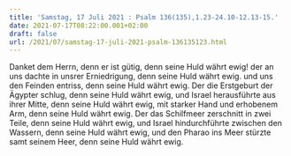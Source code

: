```yaml
---
title: 'Samstag, 17 Juli 2021 : Psalm 136(135),1.23-24.10-12.13-15.'
date: 2021-07-17T08:22:00.001+02:00
draft: false
url: /2021/07/samstag-17-juli-2021-psalm-136135123.html
---
```


Danket dem Herrn, denn er ist gütig, denn seine Huld währt ewig! der an uns dachte in unsrer Erniedrigung, denn seine Huld währt ewig. und uns den Feinden entriss, denn seine Huld währt ewig. Der die Erstgeburt der Ägypter schlug, denn seine Huld währt ewig, und Israel herausführte aus ihrer Mitte, denn seine Huld währt ewig, mit starker Hand und erhobenem Arm, denn seine Huld währt ewig. Der das Schilfmeer zerschnitt in zwei Teile, denn seine Huld währt ewig, und Israel hindurchführte zwischen den Wassern, denn seine Huld währt ewig, und den Pharao ins Meer stürzte samt seinem Heer, denn seine Huld währt ewig.